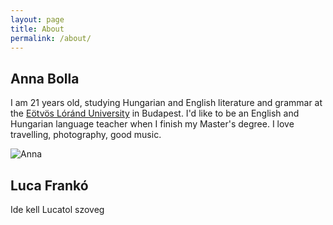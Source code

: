 ```yaml
---
layout: page
title: About
permalink: /about/
---
```

## Anna Bolla

I am 21 years old, studying Hungarian and English literature and grammar at the [Eötvös Lóránd University](https://elte.hu) in Budapest. I'd like to be an English and Hungarian language teacher when I finish my Master's degree. I love travelling, photography, good music.

![Anna](/pics/anna.png)


## Luca Frankó

Ide kell Lucatol szoveg


